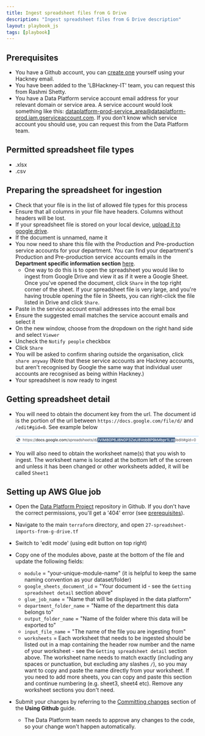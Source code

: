 ```yaml
---
title: Ingest spreadsheet files from G Drive
description: "Ingest spreadsheet files from G Drive description"
layout: playbook_js
tags: [playbook]
---
```


## Prerequisites

- You have a Github account, you can [create one][github_signup] yourself using your Hackney email.
- You have been added to the 'LBHackney-IT' team, you can request this from Rashmi Shetty.
- You have a Data Platform service account email address for your relevant domain or service area. A service account would look something like this: dataplatform-prod-service_area@dataplatform-prod.iam.gserviceaccount.com. If you don't know which service account you should use, you can request this from the Data Platform team.

## Permitted spreadsheet file types

- .xlsx
- .csv

## Preparing the spreadsheet for ingestion

- Check that your file is in the list of allowed file types for this process
- Ensure that all columns in your file have headers. Columns without headers will be lost.
- If your spreadsheet file is stored on your local device, [upload it to google drive](https://www.howtogeek.com/398570/how-to-import-an-excel-document-into-google-sheets/).
- If the document is unnamed, name it
- You now need to share this file with the Production and Pre-production service accounts for your department.
  You can find your department's Production and Pre-production service accounts emails in the **Department specific information section** [here][google-service-account-email].
  - One way to do this is to open the spreadsheet you would like to ingest from Google Drive and view it as if it were a Google Sheet. 
    Once you've opened the document, click `Share` in the top right corner of the sheet. 
    If your spreadsheet file is very large, and you're having trouble opening the file in Sheets, you can right-click the file listed in Drive and click `Share`.
- Paste in the service account email addresses into the email box
- Ensure the suggested email matches the service account emails and select it
- On the new window, choose from the dropdown on the right hand side and select `Viewer`
- Uncheck the `Notify people` checkbox
- Click `Share`
- You will be asked to confirm sharing outside the organisation, click `share anyway` (Note that these service accounts are Hackney accounts, but aren't recognised by Google the same way that individual user accounts are recognised as being within Hackney.)
- Your spreadsheet is now ready to ingest

## Getting spreadsheet detail

- You will need to obtain the document key from the url. The document id is the portion of the url between `https://docs.google.com/file/d/` and `/edit#gid=0`. See example below

  ![spreadsheet id](../images/google_spreadsheet_id_example.png)

- You will also need to obtain the worksheet name(s) that you wish to ingest. The worksheet name is located at the bottom left of the screen and unless it has been changed or other worksheets added, it will be called `Sheet1`

## Setting up AWS Glue job

- Open the [Data Platform Project](https://github.com/LBHackney-IT/data-platform) repository in Github. If you don't have the correct permissions, you'll get a '404' error (see [prerequisites](#prerequisites)).
- Navigate to the main `terraform` directory, and open `27-spreadsheet-imports-from-g-drive.tf`
- Switch to 'edit mode' (using edit button on top right)
- Copy one of the modules above, paste at the bottom of the file and update the following fields:

  - `module` = "your-unique-module-name" (it is helpful to keep the same naming convention as your dataset/folder)
  - `google_sheets_document_id` = "Your document id - see the `Getting spreadsheet detail` section above"
  - `glue_job_name` = "Name that will be displayed in the data platform"
  - `department_folder_name` = "Name of the department this data belongs to"
  - `output_folder_name` = "Name of the folder where this data will be exported to"
  - `input_file_name` = "The name of the file you are ingesting from"
  - `worksheets` = Each worksheet that needs to be ingested should be listed out in a map containing the header row number and the name of your worksheet - see the `Getting spreadsheet detail` section above. The worksheet name needs to match exactly (including any spaces or punctuation, but excluding any slashes `/`), so you may want to copy and paste the name directly from your worksheet. If you need to add more sheets, you can copy and paste this section and continue numbering (e.g. sheet3, sheet4 etc). Remove any worksheet sections you don't need.

- Submit your changes by referring to the [Committing changes][committing-changes] section of the **Using Github** guide.
  - The Data Platform team needs to approve any changes to the code, so your change won't happen automatically.

[aws_cron_expressions]: https://docs.aws.amazon.com/AmazonCloudWatch/latest/events/ScheduledEvents.html#CronExpressions
[github_signup]: https://github.com/signup
[committing-changes]: ../getting-set-up/using-github#committing-your-changes-to-the-data-platform-project
[google-service-account-email]: ./001-google-sheets-import.md/#department-specific-information
